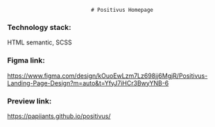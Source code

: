                                # Positivus Homepage
### Technology stack:
HTML semantic, SCSS
### Figma link:
https://www.figma.com/design/kOuoEwLzm7Lz698jj6MgjR/Positivus-Landing-Page-Design?m=auto&t=YfyJ7iHCr3BwyYNB-6
### Preview link:
https://papiiants.github.io/positivus/